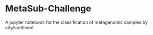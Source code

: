 # MetaSub-Challenge
A jupyter notebook for the classification of metagenomic samples by city/continent
